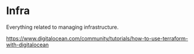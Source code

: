 # Infra

Everything related to managing infrastructure.

https://www.digitalocean.com/community/tutorials/how-to-use-terraform-with-digitalocean
